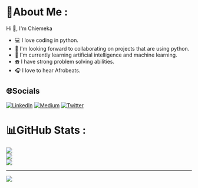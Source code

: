 # 💫About Me :
Hi 👋, I'm Chiemeka

- 💻 I love coding in python.
- 👯 I'm looking forward to collaborating on projects that are using python.
- 🌱 I'm currently learning artificial intelligence and machine learning.
- ☎️ I have strong problem solving abilities.
- 🎧 I love to hear Afrobeats.

## 🌐Socials
[![LinkedIn](https://img.shields.io/badge/LinkedIn-%230077B5.svg?logo=linkedin&logoColor=white)](https://linkedin.com/in/chiemekaifemegbulem/) [![Medium](https://img.shields.io/badge/Medium-12100E?logo=medium&logoColor=white)](https://medium.com/@chiemekaifemegbulem) [![Twitter](https://img.shields.io/badge/Twitter-%231DA1F2.svg?logo=Twitter&logoColor=white)](https://x.com/c_ifemegbulem) 
# 📊GitHub Stats :
![](https://github-readme-stats.vercel.app/api?username=chiemekaifemegbulem&theme=radical&hide_border=false&include_all_commits=false&count_private=false)<br/>
![](https://github-readme-streak-stats.herokuapp.com/?user=chiemekaifemegbulem&theme=radical&hide_border=false)<br/>
![](https://github-readme-stats.vercel.app/api/top-langs/?username=chiemekaifemegbulem&theme=radical&hide_border=false&include_all_commits=false&count_private=false&layout=compact)

---
[![](https://visitcount.itsvg.in/api?id=chiemekaifemegbulem&icon=0&color=0)](https://visitcount.itsvg.in)
